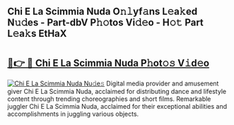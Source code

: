 ## Chi E La Scimmia Nuda O𝚗𝚕yf𝚊ns L𝚎a𝚔ed N𝚞𝚍es - Part-dbV P𝚑𝚘tos Vi𝚍𝚎o - H𝚘𝚝 Part L𝚎a𝚔s EtHaX

# <h2><a href="http://kfczlp.oniu.top/?m=Chi+E+La+Scimmia+Nuda">🔗👉 🔴 Chi E La Scimmia Nuda P𝚑ot𝚘𝚜 V𝚒d𝚎o</a></h2>

[![Chi E La Scimmia Nuda Nu𝚍e𝚜](https://i.imgur.com/0qMVB7G.gif)](http://kfczlp.oniu.top/?m=Chi+E+La+Scimmia+Nuda)
Digital media provider and amusement giver Chi E La Scimmia Nuda, acclaimed for distributing dance and lifestyle content through trending choreographies and short films. Remarkable juggler Chi E La Scimmia Nuda, acclaimed for their exceptional abilities and accomplishments in juggling various objects.  

